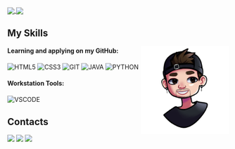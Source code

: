 <a href="https://github.com/dr3st-d3/github-readme-stats">
  <img height=150 align="center" src="https://github-readme-stats.vercel.app/api?username=dr3st-d3"/>
</a>
<a href="https://github.com/dr3st-d3/convoychat">
  <img height=150 align="center" src="https://github-readme-stats.vercel.app/api/top-langs?username=dr3st-d3&layout=compact&langs_count=8&card_width=320&hide=tex" />
</a>

## My Skills

<img src="https://github.com/dr3st-d3/dr3st-d3/blob/main/Sem%20fundo%202.png" min-width="200px" max-width="200px" width="200px" align="right" alt="CHIBI">

#### Learning and applying on my GitHub:

<div style="display: inline_block">
  <img align="center" alt="HTML5" src="https://img.shields.io/badge/HTML5-E34F26?logo=html5&logoColor=fff&style=for-the-badge">
  <img align="center" alt="CSS3" src="https://img.shields.io/badge/CSS3-1572B6?style=for-the-badge&logo=css3&logoColor=white">
  <img align="center" alt="GIT" src="https://img.shields.io/badge/Git-F05032?logo=git&logoColor=fff&style=for-the-badge">
  <img align="center" alt="JAVA" src="https://img.shields.io/badge/Java-ED8B00?style=for-the-badge&logo=openjdk&logoColor=white">
  <img align="center" alt="PYTHON" src="https://img.shields.io/badge/Python-3776AB?logo=python&logoColor=fff&style=for-the-badge">
</div>

#### Workstation Tools:

<div style="display: inline_block">
  <img align="center" alt="VSCODE" src="https://img.shields.io/badge/vscode-4285F4?style=for-the-badge&logo=vscode&logoColor=white">
</div>

## Contacts

<div> 
  <a href="https://www.instagram.com/dr3st.og/" target="_blank"><img src="https://img.shields.io/badge/-Instagram-%23E4405F?style=for-the-badge&logo=instagram&logoColor=white" target="_blank"></a>
  <a href="https://www.linkedin.com/in/andre-xavier-an" target="_blank"><img src="https://img.shields.io/badge/-LinkedIn-%230077B5?style=for-the-badge&logo=linkedin&logoColor=white" target="_blank"></a>
  <a href = "mailto:andrexavier.epro@gmail.com"><img src="https://img.shields.io/badge/Gmail-D14836?style=for-the-badge&logo=gmail&logoColor=white"></a>
</div>

